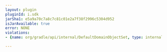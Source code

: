 ```yaml
---
layout: plugin
pluginId: i.sdk
jarSha1: e5a9a70c7a8c7c81c01e2a7f38f2996c5304d952
isJarAvailable: true
error: NONE
violations:
- {name: org/gradle/api/internal/DefaultDomainObjectSet, type: internal-api-usage}

---
```

